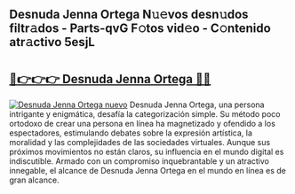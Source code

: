 ## Desnuda Jenna Ortega N𝚞𝚎vos desn𝚞dos filtr𝚊dos - Parts-qvG F𝚘tos vid𝚎o - C𝚘ntenido atr𝚊ctivo 5esjL

# <h2><a href="http://mb11vd.tromn.icu/?c=Desnuda+Jenna+Ortega">🔗👉👉👉 Desnuda Jenna Ortega 🔗🔗</a></h2>

[![Desnuda Jenna Ortega nuevo](https://i.imgur.com/pEAQMta.gif)](http://mb11vd.tromn.icu/?c=Desnuda+Jenna+Ortega)
Desnuda Jenna Ortega, una persona intrigante y enigmática, desafía la categorización simple. Su método poco ortodoxo de crear una persona en línea ha magnetizado y ofendido a los espectadores, estimulando debates sobre la expresión artística, la moralidad y las complejidades de las sociedades virtuales. Aunque sus próximos movimientos no están claros, su influencia en el mundo digital es indiscutible. Armado con un compromiso inquebrantable y un atractivo innegable, el alcance de Desnuda Jenna Ortega en el mundo en línea es de gran alcance.
